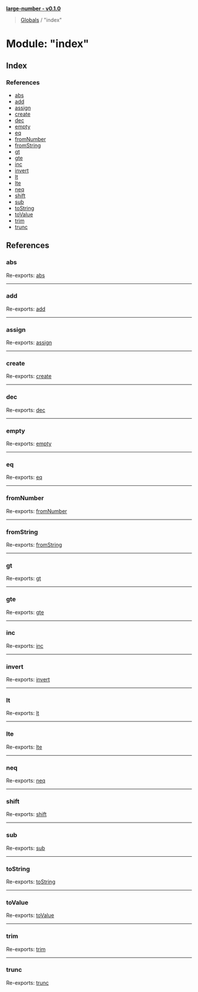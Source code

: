 **[large-number - v0.1.0](../README.md)**

> [Globals](../globals.md) / "index"

# Module: "index"

## Index

### References

* [abs](_index_.md#abs)
* [add](_index_.md#add)
* [assign](_index_.md#assign)
* [create](_index_.md#create)
* [dec](_index_.md#dec)
* [empty](_index_.md#empty)
* [eq](_index_.md#eq)
* [fromNumber](_index_.md#fromnumber)
* [fromString](_index_.md#fromstring)
* [gt](_index_.md#gt)
* [gte](_index_.md#gte)
* [inc](_index_.md#inc)
* [invert](_index_.md#invert)
* [lt](_index_.md#lt)
* [lte](_index_.md#lte)
* [neq](_index_.md#neq)
* [shift](_index_.md#shift)
* [sub](_index_.md#sub)
* [toString](_index_.md#tostring)
* [toValue](_index_.md#tovalue)
* [trim](_index_.md#trim)
* [trunc](_index_.md#trunc)

## References

### abs

Re-exports: [abs](_abs_.md#abs)

___

### add

Re-exports: [add](_add_.md#add)

___

### assign

Re-exports: [assign](_assign_.md#assign)

___

### create

Re-exports: [create](_create_.md#create)

___

### dec

Re-exports: [dec](_dec_.md#dec)

___

### empty

Re-exports: [empty](_empty_.md#empty)

___

### eq

Re-exports: [eq](_eq_.md#eq)

___

### fromNumber

Re-exports: [fromNumber](_fromnumber_.md#fromnumber)

___

### fromString

Re-exports: [fromString](_fromstring_.md#fromstring)

___

### gt

Re-exports: [gt](_gt_.md#gt)

___

### gte

Re-exports: [gte](_gte_.md#gte)

___

### inc

Re-exports: [inc](_inc_.md#inc)

___

### invert

Re-exports: [invert](_invert_.md#invert)

___

### lt

Re-exports: [lt](_lt_.md#lt)

___

### lte

Re-exports: [lte](_lte_.md#lte)

___

### neq

Re-exports: [neq](_neq_.md#neq)

___

### shift

Re-exports: [shift](_shift_.md#shift)

___

### sub

Re-exports: [sub](_sub_.md#sub)

___

### toString

Re-exports: [toString](_tostring_.md#tostring)

___

### toValue

Re-exports: [toValue](_tovalue_.md#tovalue)

___

### trim

Re-exports: [trim](_trim_.md#trim)

___

### trunc

Re-exports: [trunc](_trunc_.md#trunc)
